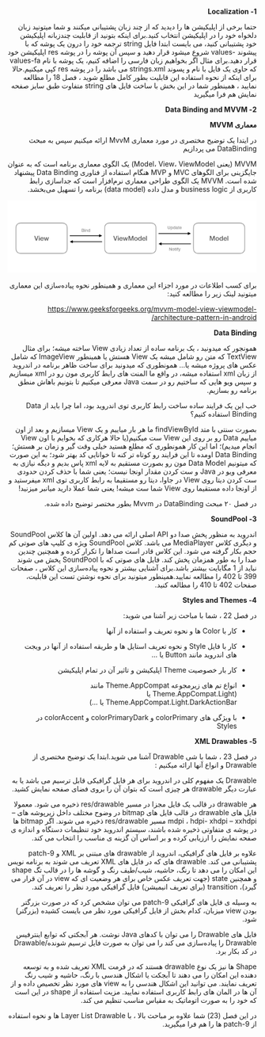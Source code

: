 <div dir="rtl" align='right'>

**1- Localization**

حتما برخی از اپلیکیشن ها را دیدید که از چند زبان پشتیبانی میکنند و شما میتونید زبان دلخواه خود را در اپلیکیشن انتخاب کنید.برای اینکه بتونید از قابلیت چندزبانه اپلیکیشن خود پشتیبانی کنید، می بایست ابتدا فایل string ترجمه خود را درون یک پوشه که با پیشوند -values شروع میشود قرار دهید و سپس آن پوشه را در پوشه res اپلیکیشن خود قرار دهید.برای مثال اگر بخواهیم زبان فارسی را اضافه کنیم، یک پوشه با نام values-fa که حاوی یک فایل با نام و پسوند strings.xml می باشد را در پوشه res کپی میکنیم.حالا برای اینکه از نحوه استفاده این قابلیت بطور کامل مطلع شوید ، فصل 18 را مطالعه نمایید ، همینطور شما در این بخش با ساخت فایل های string متفاوت طبق سایز صفحه نمایش هم فرا میگیرید


**2- Data Binding and MVVM**


**معماری MVVM**

در ایتدا یک توضیح مختصری در مورد معماری MvvM ارائه میکنیم سپس به مبحث DataBinding می پردازیم

MVVM (یعنی Model، View، ViewModel) یک الگوی معماری برنامه است که به عنوان جایگزینی برای الگوهای MVC و MVP هنگام استفاده از فناوری Data Binding پیشنهاد شده است. MVVM یک الگوی طراحی معماری نرم‌افزار است که جداسازی رابط کاربری از business logic و مدل داده (data model) برنامه را تسهیل می‌بخشد.

![alt text](./images/a.png)

برای کسب اطلاعات در مورد اجزاء این معماری و همینطور نحوه پیاده‌سازی این معماری میتونید لینک زیر را مطالعه کنید:

https://www.geeksforgeeks.org/mvvm-model-view-viewmodel-architecture-pattern-in-android/



**Data Binding**

همونجور که میدونید ، یک برنامه ساده از تعداد زیادی View ساخته میشه؛ برای مثال TextView که متن رو شامل میشه یک View هستش یا همینطور ImageView که شامل عکس های پروژه میشه یا... همونطوری که میدونید برای ساخت ظاهر برنامه در اندروید از زبان xml استفاده میشه، در واقع ما المنت های رابط کاربری مون رو در xml میسازیم و سپس ویو هایی که ساختیم رو در سمت Java معرفی میکنیم تا بتونیم باهاش منطق برنامه رو بسازیم. 

خب این یک فرایند ساده ساخت رابط کاربری توی اندروید بود، اما چرا باید از Data Binding استفاده کنیم؟

بصورت سنتی با متد findViewById ما هر بار میاییم و یک View میسازیم و بعد از اون میاییم Data رو بر روی این View ست میکنیم(یا حالا هرکاری که بخوایم با اون View انجام میدیم)؛ اما این کار همونطوری که مطلع هستید خیلی وقت گیر و زمان بر هستش؛ Data Binding اومده تا این فرایند رو کوتاه تر کنه تا خوانایی کد بهتر شود؛ به این صورت که میتونیم Data Model مون رو بصورت مستقیم به لایه xml پاس بدیم و دیگه نیازی به معرفی ویو در Java و ست کردن مقدار اونجا نیست؛ یعنی شما با حذف کردن حدودی ست کردن دیتا روی View در جاوا، دیتا رو مستقیما به رابط کاربری توی xml میفرستید و از اونجا داده مستقیما روی View شما ست میشه! یعنی شما عملا دارید میانبر میزنید! 

در فصل ۲۰ مبحث DataBinding در Mvvm بطور مختصر توضیح داده شده.


**3- SoundPool**

اندروید به منظور پخش صدا دو API اصلی ارائه می دهد. اولین آن ها کلاس SoundPool و دیگری کلاس MediaPlayer می باشد. کلاس SoundPool ویژه ی کلیپ های صوتی کم حجم بکار گرفته می شود. این کلاس قادر است صداها را تکرار کرده و همچنین چندین صدا را به طور همزمان پخش کند. فایل های صوتی که با SoundPool پخش می شوند نباید از 1 مگابایت بیشتر باشد.برای آشنایی بیشتر و نحوه پیاده‌سازی این کلاس ، صفحات 399 تا 402 را مطالعه نمایید.همینطور میتونید برای نحوه نوشتن تست این قابلیت، صفحات 402 تا 410 را مطالعه کنید.



**4- Styles and Themes**

در فصل 22 ، شما با مباحث زیر آشنا می شوید:

- کار با Color ها و نحوه تعریف و استفاده از آنها

- کار با فایل Style و نحوه تعریف استایل ها و طریقه استفاده از آنها در ویجت های اندروید مانند Button یا ...

- کار بار خصوصیت Theme اپلیکیشن و تاثیر آن در تمام اپلیکیشن

- انواع تم های زیرمجوعه Theme.AppCompat مانند (Theme.AppCompat.Light یا Theme.AppCompat.Light.DarkActionBar یا ...)

- با ویژگی های colorPrimary و colorPrimaryDark و colorAccent در Styles



**5- XML Drawables**

در فصل 23 ، شما با شی Drawable آشنا می شوید.ابتدا یک توضیح مختصری از Drawable و انواع آنها ارائه میکنیم :

Drawable یک مفهوم کلی در اندروید برای هر فایل گرافیکی قابل ترسیم می باشد یا به عبارت دیگر drawable هر چیزی است که بتوان آن را بروی فضای صفحه نمایش کشید.

هر drawable در قالب یک فایل مجزا در مسیر res/drawable ذخیره می شود. معمولا فایل های drawable در قالب فایل های bitmap در وضوح مختلف داخل زیرپوشه های –mdpi ، hdpi- xhdpi – xxhdpi مسیر res/drawable ذخیره می شوند. اگر bitmap ها در پوشه ی متفاوتی ذخیره شده باشند، سيستم اندروید خود تنظیمات دستگاه و اندازه ی صفحه نمایش را ارزیابی کرده و بر اساس آن گزینه ی مناسب را انتخاب می کند.

علاوه بر فایل های گرافیکی، اندروید از drawable های مبتنی بر XML و 9-patch پشتیبانی می کند. drawable های که در فایل های XML تعریف می شوند به برنامه نویس این امکان را می دهد تا رنگ، حاشیه، شیب/طیف رنگ و گوشه ها را در قالب تگ shape و همچنین state (جهت تعریف عکس خاص برای هر وضعیت ای که view در آن قرار می گیرد)، transition (برای تعریف انیمیشن) فایل گرافیکی مورد نظر را تعریف کند. 

به وسیله ی فایل های گرافیکی 9-patch می توان مشخص کرد که در صورت بزرگتر بودن view میزبان، کدام بخش از فایل گرافیکی مورد نظر می بایست کشیده (بزرگتر) شود. 

فایل های Drawable را می توان با کدهای Java نوشت. هر آبجکتی که توابع اینترفیس Drawable را پیاده‌سازی می کند را می توان به صورت فایل ترسیم شونده/Drawable در کد بکار برد. 

Shape ها نیز یک نوع drawable هستند که در فرمت XML تعریف شده و به توسعه دهنده این امکان را می دهند تا آبجکت یا اشکال هندسی با رنگ، حاشیه و شیب رنگ تعریف نمایند. می توانید این اشکال هندسی را به view های مورد نظر تخصیص داده و از آن ها در المان های رابط کاربری استفاده نمایید. مزیت استفاده از shape در این است که خود را به صورت اتوماتیک به مقیاس مناسب تنظیم می کند. 

در این فصل (23) شما علاوه بر مباحث بالا ، با Layer List Drawable ها و نحوه استفاده از 9-patch ها را هم فرا میگیرید.



</div>